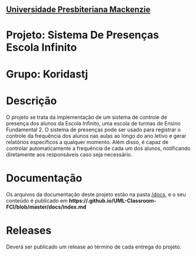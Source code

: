 <h2><a href= "https://www.mackenzie.br">Universidade Presbiteriana Mackenzie</a></h2>

# Projeto: Sistema De Presenças Escola Infinito

# Grupo: Koridastj

# Descrição

O projeto se trata da implementação de um sistema de controle de presença dos alunos da Escola Infinito, uma escola de turmas de Ensino Fundamental 2. O sistema de presenças pode ser usado para registrar o controle da frequência dos alunos nas aulas ao longo do ano letivo e gerar relatórios específicos a qualquer momento. Além disso, é capaz de controlar automaticamente a frequência de cada um dos alunos, notificando diretamente aos responsáveis caso seja necessário.

# Documentação

Os arquivos da documentação deste projeto estão na pasta [/docs](/docs), e o seu conteúdo é publicado em **https://<usuario>.github.io/UML-Classroom-FCI/blob/master/docs/index.md**



# Releases

Deverá ser publicado um release ao término de cada entrega do projeto.
